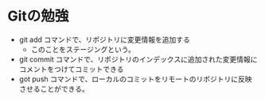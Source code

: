 # Gitの勉強
- git add コマンドで、リポジトリに変更情報を追加する
    - このことをステージングという。
- git commit コマンドで、リポジトリのインデックスに追加された変更情報にコメントをつけてコミットできる
- got push コマンドで、ローカルのコミットをリモートのリポジトリに反映させることができる。
